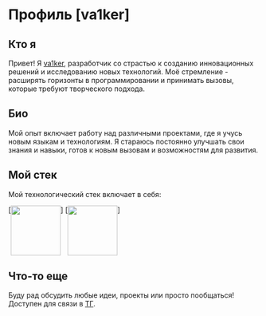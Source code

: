 # Профиль [va1ker]
## Кто я
Привет! Я [va1ker](https://github.com/va1ker), разработчик со страстью к созданию инновационных решений и исследованию новых технологий. Моё стремление - расширять горизонты в программировании и принимать вызовы, которые требуют творческого подхода.

## Био
Мой опыт включает работу над различными проектами, где я учусь новым языкам и технологиям. Я стараюсь постоянно улучшать свои знания и навыки, готов к новым вызовам и возможностям для развития.

## Мой стек
Мой технологический стек включает в себя:
<div style="display: flex;>
  <img src="https://cdn-icons-png.flaticon.com/512/919/919852.png" href="https://www.python.org/" width=100px height=100px>
  [<img src="https://cdn-icons-png.flaticon.com/512/5968/5968292.png" href="https://developer.mozilla.org/en-US/docs/Web/JavaScript" width=100px height=100px>]
  [<img src="https://cdn-icons-png.flaticon.com/512/4926/4926625.png" href="https://github.com/va1ker" width=100px height=100px> ]
</div>


## Что-то еще

Буду рад обсудить любые идеи, проекты или просто пообщаться! Доступен для связи в [ТГ](https://t.me/comevisitmeinhell).
